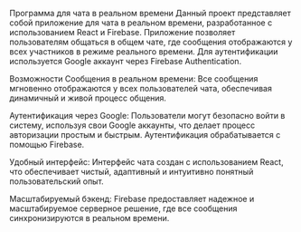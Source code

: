 
Программа для чата в реальном времени
Данный проект представляет собой приложение для чата в реальном времени, разработанное с использованием React и Firebase. Приложение позволяет пользователям общаться в общем чате, где сообщения отображаются у всех участников в режиме реального времени. Для аутентификации используется Google аккаунт через Firebase Authentication.

Возможности
Сообщения в реальном времени: Все сообщения мгновенно отображаются у всех пользователей чата, обеспечивая динамичный и живой процесс общения.

Аутентификация через Google: Пользователи могут безопасно войти в систему, используя свои Google аккаунты, что делает процесс авторизации простым и быстрым. Аутентификация обрабатывается с помощью Firebase.

Удобный интерфейс: Интерфейс чата создан с использованием React, что обеспечивает чистый, адаптивный и интуитивно понятный пользовательский опыт.

Масштабируемый бэкенд: Firebase предоставляет надежное и масштабируемое серверное решение, где все сообщения синхронизируются в реальном времени.